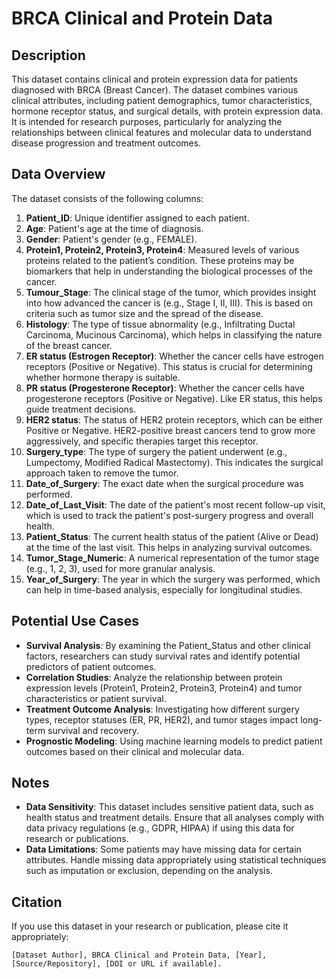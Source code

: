 
# BRCA Clinical and Protein Data

## Description
This dataset contains clinical and protein expression data for patients diagnosed with BRCA (Breast Cancer). The dataset combines various clinical attributes, including patient demographics, tumor characteristics, hormone receptor status, and surgical details, with protein expression data. It is intended for research purposes, particularly for analyzing the relationships between clinical features and molecular data to understand disease progression and treatment outcomes.

## Data Overview
The dataset consists of the following columns:

1. **Patient_ID**: Unique identifier assigned to each patient.
2. **Age**: Patient's age at the time of diagnosis.
3. **Gender**: Patient's gender (e.g., FEMALE).
4. **Protein1, Protein2, Protein3, Protein4**: Measured levels of various proteins related to the patient’s condition. These proteins may be biomarkers that help in understanding the biological processes of the cancer.
5. **Tumour_Stage**: The clinical stage of the tumor, which provides insight into how advanced the cancer is (e.g., Stage I, II, III). This is based on criteria such as tumor size and the spread of the disease.
6. **Histology**: The type of tissue abnormality (e.g., Infiltrating Ductal Carcinoma, Mucinous Carcinoma), which helps in classifying the nature of the breast cancer.
7. **ER status (Estrogen Receptor)**: Whether the cancer cells have estrogen receptors (Positive or Negative). This status is crucial for determining whether hormone therapy is suitable.
8. **PR status (Progesterone Receptor)**: Whether the cancer cells have progesterone receptors (Positive or Negative). Like ER status, this helps guide treatment decisions.
9. **HER2 status**: The status of HER2 protein receptors, which can be either Positive or Negative. HER2-positive breast cancers tend to grow more aggressively, and specific therapies target this receptor.
10. **Surgery_type**: The type of surgery the patient underwent (e.g., Lumpectomy, Modified Radical Mastectomy). This indicates the surgical approach taken to remove the tumor.
11. **Date_of_Surgery**: The exact date when the surgical procedure was performed.
12. **Date_of_Last_Visit**: The date of the patient's most recent follow-up visit, which is used to track the patient's post-surgery progress and overall health.
13. **Patient_Status**: The current health status of the patient (Alive or Dead) at the time of the last visit. This helps in analyzing survival outcomes.
14. **Tumor_Stage_Numeric**: A numerical representation of the tumor stage (e.g., 1, 2, 3), used for more granular analysis.
15. **Year_of_Surgery**: The year in which the surgery was performed, which can help in time-based analysis, especially for longitudinal studies.

## Potential Use Cases
- **Survival Analysis**: By examining the Patient_Status and other clinical factors, researchers can study survival rates and identify potential predictors of patient outcomes.
- **Correlation Studies**: Analyze the relationship between protein expression levels (Protein1, Protein2, Protein3, Protein4) and tumor characteristics or patient survival.
- **Treatment Outcome Analysis**: Investigating how different surgery types, receptor statuses (ER, PR, HER2), and tumor stages impact long-term survival and recovery.
- **Prognostic Modeling**: Using machine learning models to predict patient outcomes based on their clinical and molecular data.

## Notes
- **Data Sensitivity**: This dataset includes sensitive patient data, such as health status and treatment details. Ensure that all analyses comply with data privacy regulations (e.g., GDPR, HIPAA) if using this data for research or publications.
- **Data Limitations**: Some patients may have missing data for certain attributes. Handle missing data appropriately using statistical techniques such as imputation or exclusion, depending on the analysis.


## Citation
If you use this dataset in your research or publication, please cite it appropriately:
```
[Dataset Author], BRCA Clinical and Protein Data, [Year], [Source/Repository], [DOI or URL if available].
```
